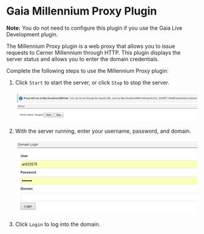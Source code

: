 # Gaia Millennium Proxy Plugin

**Note:** You do not need to configure this plugin if you use the Gaia Live Development plugin.

The Millennium Proxy plugin is a web proxy that allows you to issue
requests to Cerner Millennium through HTTP. This plugin displays the
server status and allows you to enter the domain credentials.

Complete the following steps to use the Millennium Proxy plugin:

1.  Click `Start` to start the server, or click `Stop` to stop the
    server.

    ![Server](./docs/server.png)

2.  With the server running, enter your username, password, and domain.

    ![Login](./docs/login.png)

3.  Click `Login` to log into the domain.
